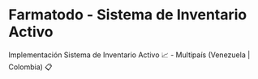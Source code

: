# Farmatodo - Sistema de Inventario Activo

Implementación Sistema de Inventario Activo 📈 - Multipaís (Venezuela | Colombia) 📋
